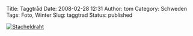 Title: Taggtråd
Date: 2008-02-28 12:31
Author: tom
Category: Schweden
Tags: Foto, Winter
Slug: taggtrad
Status: published

[![Stacheldraht](http://www.fiket.de/pic/istaggtrad_s.jpg "Stacheldraht")](http://www.fiket.de/pic/istaggtrad_l.jpg)

